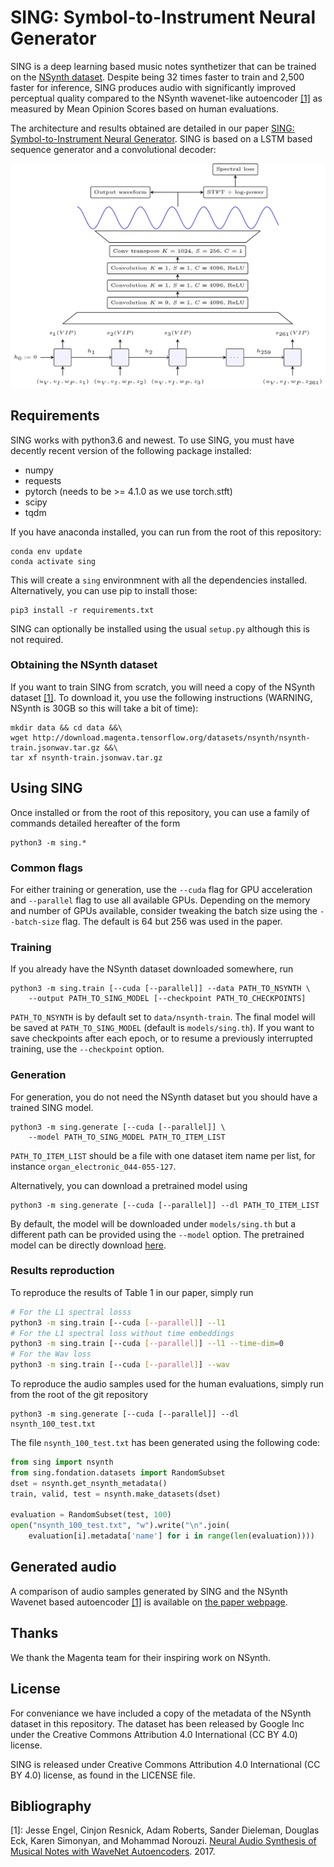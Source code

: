 # SING: Symbol-to-Instrument Neural Generator

SING is a deep learning based music notes synthetizer that can be trained on the
 [NSynth dataset][nsynth].
Despite being 32 times faster to train and 2,500 faster for inference,
SING produces audio with significantly improved perceptual quality compared to
the NSynth wavenet-like autoencoder [[1]](#ref_nsynth) as measured by
Mean Opinion Scores based on human evaluations.

The architecture and results obtained are detailed in our paper
[SING: Symbol-to-Instrument Neural Generator][sing_nips].
SING is based on a LSTM based sequence generator and a
convolutional decoder:

<p align="center">
<img src="./images/sing.png" alt="Schema representing the structure of SING. A LSTM is followed by a convolutional decoder" width="700px"></p>



## Requirements

SING works with python3.6 and newest.
To use SING, you must have decently recent version of the following
package installed:

- numpy
- requests
- pytorch (needs to be >= 4.1.0 as we use torch.stft)
- scipy
- tqdm

If you have anaconda installed, you can run from the root of this repository:

    conda env update
    conda activate sing

This will create a `sing` environmnent with all the dependencies installed.
Alternatively, you can use pip to install those:

    pip3 install -r requirements.txt


SING can optionally be installed using the usual `setup.py`
although this is not required.

### Obtaining the NSynth dataset

If you want to train SING from scratch, you will need a copy of the NSynth
dataset [[1]](#ref_nsynth). To download it, you use the following instructions
(WARNING, NSynth is 30GB so this will take a bit of time):

    mkdir data && cd data &&\
    wget http://download.magenta.tensorflow.org/datasets/nsynth/nsynth-train.jsonwav.tar.gz &&\
    tar xf nsynth-train.jsonwav.tar.gz


## Using SING

Once installed or from the root of this repository, you can use a family
of commands detailed hereafter of the form

    python3 -m sing.*


### Common flags

For either training or generation, use the `--cuda` flag for GPU acceleration
and `--parallel` flag to use all available GPUs. Depending on the memory
and number of GPUs available, consider tweaking the batch size using the
`--batch-size` flag. The default is 64 but 256 was used in the paper.


### Training

If you already have the NSynth dataset downloaded somewhere, run

    python3 -m sing.train [--cuda [--parallel]] --data PATH_TO_NSYNTH \
        --output PATH_TO_SING_MODEL [--checkpoint PATH_TO_CHECKPOINTS]

`PATH_TO_NSYNTH` is by default set to `data/nsynth-train`.
The final model will be saved at `PATH_TO_SING_MODEL` (default is `models/sing.th`). If you want
to save checkpoints after each epoch, or to resume a previously interrupted
training, use the `--checkpoint` option.

### Generation

For generation, you do not need the NSynth dataset but you should have a trained SING model.

    python3 -m sing.generate [--cuda [--parallel]] \
        --model PATH_TO_SING_MODEL PATH_TO_ITEM_LIST

`PATH_TO_ITEM_LIST` should be a file with one dataset item name per list,
for instance `organ_electronic_044-055-127`.

Alternatively, you can download a pretrained model using

    python3 -m sing.generate [--cuda [--parallel]] --dl PATH_TO_ITEM_LIST

By default, the model will be downloaded under `models/sing.th` but a
different path can be provided using the `--model` option.
The pretrained model can be directly download [here](https://dl.fbaipublicfiles.com/sing/sing.th).

### Results reproduction

To reproduce the results of Table 1 in our paper, simply run

```bash
# For the L1 spectral losss
python3 -m sing.train [--cuda [--parallel]] --l1
# For the L1 spectral loss without time embeddings
python3 -m sing.train [--cuda [--parallel]] --l1 --time-dim=0
# For the Wav loss
python3 -m sing.train [--cuda [--parallel]] --wav
```

To reproduce the audio samples used for the human evaluations, simply run
from the root of the git repository

    python3 -m sing.generate [--cuda [--parallel]] --dl nsynth_100_test.txt

The file `nsynth_100_test.txt` has been generated using the following code:

```python
from sing import nsynth
from sing.fondation.datasets import RandomSubset
dset = nsynth.get_nsynth_metadata()
train, valid, test = nsynth.make_datasets(dset)

evaluation = RandomSubset(test, 100)
open("nsynth_100_test.txt", "w").write("\n".join(
    evaluation[i].metadata['name'] for i in range(len(evaluation))))
```

## Generated audio

A comparison of audio samples generated by SING and the NSynth Wavenet based autoencoder [[1]](#ref_nsynth)
is available on [the paper webpage](https://research.fb.com/wp-content/themes/fb-research/research/sing-paper/).


## Thanks

We thank the Magenta team for their inspiring work on NSynth.

## License

For conveniance we have included a copy of the metadata of the NSynth dataset
in this repository. The dataset has been released by Google Inc
under the Creative Commons Attribution 4.0 International (CC BY 4.0) license.

SING is released under Creative Commons Attribution 4.0 International
(CC BY 4.0) license, as found in the LICENSE file.

## Bibliography

<a name="ref_nsynth"></a>[1]: Jesse Engel, Cinjon Resnick, Adam Roberts,
Sander Dieleman, Douglas Eck,
  Karen Simonyan, and Mohammad Norouzi. [Neural Audio Synthesis of Musical Notes with WaveNet Autoencoders](https://arxiv.org/pdf/1704.01279.pdf). 2017.



[nsynth]: https://magenta.tensorflow.org/datasets/nsynth
[sing_nips]: https://research.fb.com/publications/sing-symbol-to-instrument-neural-generator
